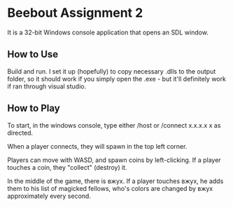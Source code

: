 # Beebout Assignment 2

It is a 32-bit Windows console application that opens an SDL window.

## How to Use

Build and run. I set it up (hopefully) to copy necessary .dlls to the output folder, so it should work if you simply open the .exe - but it'll definitely work if ran through visual studio.


## How to Play

To start, in the windows console, type either /host or /connect x.x.x.x x as directed.

When a player connects, they will spawn in the top left corner.

Players can move with WASD, and spawn coins by left-clicking.
If a player touches a coin, they "collect" (destroy) it.

In the middle of the game, there is вжух. If a player touches вжух, he adds them to his list of magicked fellows, who's colors are changed by вжух approximately every second.
